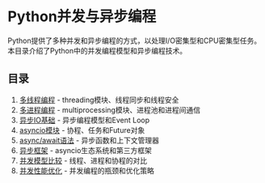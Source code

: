 # Python并发与异步编程

Python提供了多种并发和异步编程的方式，以处理I/O密集型和CPU密集型任务。本目录介绍了Python中的并发编程模型和异步编程技术。

## 目录

1. [多线程编程](./多线程编程.md) - threading模块、线程同步和线程安全
2. [多进程编程](./多进程编程.md) - multiprocessing模块、进程池和进程间通信
3. [异步IO基础](./异步IO基础.md) - 异步编程模型和Event Loop
4. [asyncio模块](./asyncio模块.md) - 协程、任务和Future对象
5. [async/await语法](./async_await语法.md) - 异步函数和上下文管理器
6. [异步框架](./异步框架.md) - asyncio生态系统和第三方框架
7. [并发模型比较](./并发模型比较.md) - 线程、进程和协程的对比
8. [并发性能优化](./并发性能优化.md) - 并发编程的瓶颈和优化策略
